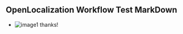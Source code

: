## OpenLocalization Workflow Test MarkDown
* ![image1](.\0f7c3f9c-0b85-4b4b-96c0-9b0b299088b0.PNG) 
thanks!